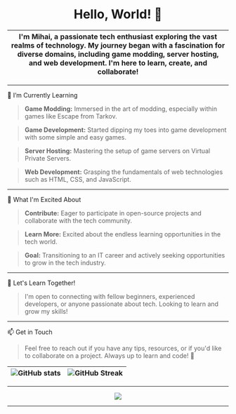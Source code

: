 <h1 align="center">Hello, World! 👋</h1>


|I'm Mihai, a passionate tech enthusiast exploring the vast realms of technology. My journey began with a fascination for diverse domains, including game modding, server hosting, and web development. I'm here to learn, create, and collaborate!|
| --- | 
***

🌱 I’m Currently Learning


>__Game Modding:__ Immersed in the art of modding, especially within games like Escape from Tarkov.

>__Game Development:__ Started dipping my toes into game development with some simple and easy games.

>__Server Hosting:__ Mastering the setup of game servers on Virtual Private Servers.

>__Web Development:__ Grasping the fundamentals of web technologies such as HTML, CSS, and JavaScript. 

***

🚀 What I'm Excited About

>__Contribute:__ Eager to participate in open-source projects and collaborate with the tech community.

>__Learn More:__ Excited about the endless learning opportunities in the tech world.

>__Goal:__ Transitioning to an IT career and actively seeking opportunities to grow in the tech industry.
***

🤝 Let's Learn Together!

>I'm open to connecting with fellow beginners, experienced developers, or anyone passionate about tech. Looking to learn and grow my skills! 
***

📫 Get in Touch

>Feel free to reach out if you have any tips, resources, or if you'd like to collaborate on a project. Always up to learn and code! 🌟


|![GitHub stats](https://github-readme-stats.vercel.app/api?username=mihaicm93&show_icons=true&theme=gruvbox)|![GitHub Streak](https://streak-stats.demolab.com?user=mihaicm93&theme=gruvbox&border_radius=2.5)| 
| --- | --- | 

 
***
<p align="center">

<img src="https://imgur.com/BoCu2Ve" align="center" />

</p>

***

